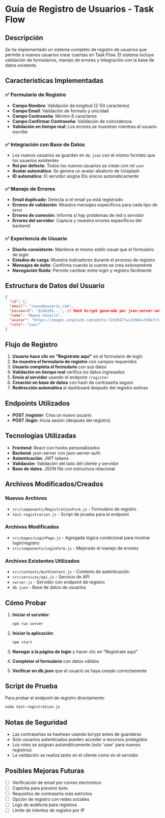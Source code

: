 # Guía de Registro de Usuarios - Task Flow

## Descripción

Se ha implementado un sistema completo de registro de usuarios que permite a nuevos usuarios crear cuentas en Task Flow. El sistema incluye validación de formularios, manejo de errores y integración con la base de datos existente.

## Características Implementadas

### ✅ Formulario de Registro
- **Campo Nombre**: Validación de longitud (2-50 caracteres)
- **Campo Email**: Validación de formato y unicidad
- **Campo Contraseña**: Mínimo 6 caracteres
- **Campo Confirmar Contraseña**: Validación de coincidencia
- **Validación en tiempo real**: Los errores se muestran mientras el usuario escribe

### ✅ Integración con Base de Datos
- Los nuevos usuarios se guardan en `db.json` con el mismo formato que los usuarios existentes
- **Rol por defecto**: Todos los nuevos usuarios se crean con rol `user`
- **Avatar automático**: Se genera un avatar aleatorio de Unsplash
- **ID automático**: El servidor asigna IDs únicos automáticamente

### ✅ Manejo de Errores
- **Email duplicado**: Detecta si el email ya está registrado
- **Errores de validación**: Muestra mensajes específicos para cada tipo de error
- **Errores de conexión**: Informa si hay problemas de red o servidor
- **Errores del servidor**: Captura y muestra errores específicos del backend

### ✅ Experiencia de Usuario
- **Diseño consistente**: Mantiene el mismo estilo visual que el formulario de login
- **Estados de carga**: Muestra indicadores durante el proceso de registro
- **Mensajes de éxito**: Confirma cuando la cuenta se crea exitosamente
- **Navegación fluida**: Permite cambiar entre login y registro fácilmente

## Estructura de Datos del Usuario

```json
{
  "id": 5,
  "email": "nuevo@usuario.com",
  "password": "$2a$10$...", // Hash bcrypt generado por json-server-auth
  "name": "Nuevo Usuario",
  "avatar": "https://images.unsplash.com/photo-1234567?w=150&h=150&fit=crop&crop=face",
  "role": "user"
}
```

## Flujo de Registro

1. **Usuario hace clic en "Regístrate aquí"** en el formulario de login
2. **Se muestra el formulario de registro** con campos requeridos
3. **Usuario completa el formulario** con sus datos
4. **Validación en tiempo real** verifica los datos ingresados
5. **Envío al servidor** usando el endpoint `/register`
6. **Creación en base de datos** con hash de contraseña seguro
7. **Redirección automática** al dashboard después del registro exitoso

## Endpoints Utilizados

- **POST /register**: Crea un nuevo usuario
- **POST /login**: Inicia sesión (después del registro)

## Tecnologías Utilizadas

- **Frontend**: React con hooks personalizados
- **Backend**: json-server con json-server-auth
- **Autenticación**: JWT tokens
- **Validación**: Validación del lado del cliente y servidor
- **Base de datos**: JSON file con estructura relacional

## Archivos Modificados/Creados

### Nuevos Archivos
- `src/components/RegistrationForm.js` - Formulario de registro
- `test-registration.js` - Script de prueba para el endpoint

### Archivos Modificados
- `src/pages/LoginPage.js` - Agregada lógica condicional para mostrar login/registro
- `src/components/LoginForm.js` - Mejorado el manejo de errores

### Archivos Existentes Utilizados
- `src/contexts/AuthContext.js` - Contexto de autenticación
- `src/services/api.js` - Servicio de API
- `server.js` - Servidor con endpoint de registro
- `db.json` - Base de datos de usuarios

## Cómo Probar

1. **Iniciar el servidor**:
   ```bash
   npm run server
   ```

2. **Iniciar la aplicación**:
   ```bash
   npm start
   ```

3. **Navegar a la página de login** y hacer clic en "Regístrate aquí"

4. **Completar el formulario** con datos válidos

5. **Verificar en db.json** que el usuario se haya creado correctamente

## Script de Prueba

Para probar el endpoint de registro directamente:

```bash
node test-registration.js
```

## Notas de Seguridad

- Las contraseñas se hashean usando bcrypt antes de guardarse
- Solo usuarios autenticados pueden acceder a recursos protegidos
- Los roles se asignan automáticamente (solo 'user' para nuevos registros)
- La validación se realiza tanto en el cliente como en el servidor

## Posibles Mejoras Futuras

- [ ] Verificación de email por correo electrónico
- [ ] Captcha para prevenir bots
- [ ] Requisitos de contraseña más estrictos
- [ ] Opción de registro con redes sociales
- [ ] Logs de auditoría para registros
- [ ] Límite de intentos de registro por IP
